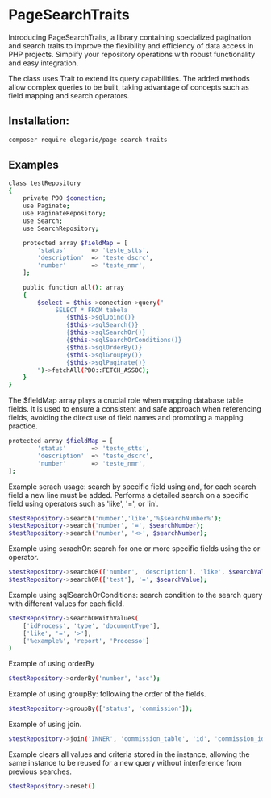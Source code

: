# PageSearchTraits

Introducing PageSearchTraits, a library containing specialized pagination and search traits to improve the flexibility and efficiency of data access in PHP projects. Simplify your repository operations with robust functionality and easy integration.

The class uses Trait to extend its query capabilities. The added methods allow complex queries to be built, taking advantage of concepts such as field mapping and search operators.

## Installation:

```bash
composer require olegario/page-search-traits
```

## Examples

```bash
class testRepository
{
    private PDO $conection; 
    use Paginate;
    use PaginateRepository;
    use Search;
    use SearchRepository;

    protected array $fieldMap = [
        'status'       => 'teste_stts',
        'description'  => 'teste_dscrc',
        'number'       => 'teste_nmr',
    ];

    public function all(): array
    {
        $select = $this->conection->query("
             SELECT * FROM tabela 
                {$this->sqlJoind()} 
                {$this->sqlSearch()}
                {$this->sqlSearchOr()}
                {$this->sqlSearchOrConditions()}
                {$this->sqlOrderBy()} 
                {$this->sqlGroupBy()} 
                {$this->sqlPaginate()}
        ")->fetchAll(PDO::FETCH_ASSOC);
    }
}
```

The $fieldMap array plays a crucial role when mapping database table fields. It is used to ensure a consistent and safe approach when referencing fields, avoiding the direct use of field names and promoting a mapping practice.
```bash
protected array $fieldMap = [
        'status'       => 'teste_stts',
        'description'  => 'teste_dscrc',
        'number'       => 'teste_nmr',
];
```   
Example serach usage: search by specific field using and, for each search field a new line must be added. Performs a detailed search on a specific field using operators such as 'like', '=', or 'in'.

```bash
$testRepository->search('number','like','%$searchNumber%');
$testRepository->search('number', '=', $searchNumber);
$testRepository->search('number', '<>', $searchNumber);
```

Example using serachOr: search for one or more specific fields using the or operator. 
```bash
$testRepository->searchOR(['number', 'description'], 'like', $searchValue);
$testRepository->searchOR(['test'], '=', $searchValue);
 ```
 
Example using sqlSearchOrConditions: search condition to the search query with different values for each field.
```bash
$testRepository->searchORWithValues(
    ['idProcess', 'type', 'documentType'],
    ['like', '=', '>'],
    ['%example%', 'report', 'Processo']
)
 ```

Example of using orderBy
```bash
$testRepository->orderBy('number', 'asc');
```

Example of using groupBy: following the order of the fields.
```bash
$testRepository->groupBy(['status', 'commission']);
```

Example of using join.
```bash
$testRepository->join('INNER', 'commission_table', 'id', 'commission_id');
```

Example clears all values and criteria stored in the instance, allowing the same instance to be reused for a new query without interference from previous searches.
```bash
$testRepository->reset()
```